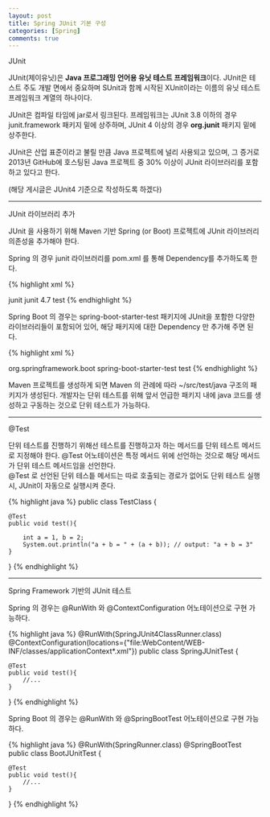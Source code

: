 ```yaml
---
layout: post
title: Spring JUnit 기본 구성
categories: [Spring]
comments: true
---
```


JUnit

JUnit(제이유닛)은 **Java 프로그래밍 언어용 유닛 테스트 프레임워크**이다. JUnit은 테스트 주도 개발 면에서 중요하며 SUnit과 함께 시작된 XUnit이라는 이름의 유닛 테스트 프레임워크 계열의 하나이다.

JUnit은 컴파일 타임에 jar로서 링크된다. 프레임워크는 JUnit 3.8 이하의 경우 junit.framework 패키지 밑에 상주하며, JUnit 4 이상의 경우 **org.junit** 패키지 밑에 상주한다.

JUnit은 산업 표준이라고 불릴 만큼 Java 프로젝트에 널리 사용되고 있으며, 그 증거로 2013년 GitHub에 호스팅된 Java 프로젝트 중 30% 이상이 JUnit 라이브러리를 포함하고 있다고 한다.

(해당 게시글은 JUnit4 기준으로 작성하도록 하겠다)

-------------

JUnit 라이브러리 추가

JUnit 을 사용하기 위해 Maven 기반 Spring (or Boot) 프로젝트에 JUnit 라이브러리 의존성을 추가해야 한다.

Spring 의 경우 junit 라이브러리를 pom.xml 를 통해 Dependency를 추가하도록 한다.

{% highlight xml %}
<!-- Spring > pom.xml -->
<dependency>
    <groupId>junit</groupId>
    <artifactId>junit</artifactId>
    <version>4.7</version> <!--의존성에 적합한 버전으로 수정-->
    <scope>test</scope>
</dependency>
{% endhighlight %}

Spring Boot 의 경우는 spring-boot-starter-test 패키지에 JUnit을 포함한 다양한 라이브러리들이 포함되어 있어, 해당 패키지에 대한 Dependency 만 추가해 주면 된다.

{% highlight xml %}
<!-- Spring Boot > pom.xml -->
<dependency>
    <groupId>org.springframework.boot</groupId>
    <artifactId>spring-boot-starter-test</artifactId>
    <scope>test</scope>
</dependency>
{% endhighlight %}

Maven 프로젝트를 생성하게 되면 Maven 의 관례에 따라 ~/src/test/java 구조의 패키지가 생성된다. 개발자는 단위 테스트를 위해 앞서 언급한 패키지 내에 java 코드를 생성하고 구동하는 것으로 단위 테스트가 가능하다.

-------------

@Test

단위 테스트를 진행하기 위해선 테스트를 진행하고자 하는 메서드를 단위 테스트 메서드로 지정해야 한다. @Test 어노테이션은 특정 메서드 위에 선언하는 것으로 해당 메서드가 단위 테스트 메서드임을 선언한다.  
@Test 로 선언된 단위 테스틑 메서드는 따로 호출되는 경로가 없어도 단위 테스트 실행 시, JUnit이 자동으로 실행시켜 준다.

{% highlight java %}
public class TestClass {

    @Test
    public void test(){

        int a = 1, b = 2;
        System.out.println("a + b = " + (a + b)); // output: "a + b = 3"
    }
}
{% endhighlight %}

-------------

Spring Framework 기반의 JUnit 테스트

Spring 의 경우는 @RunWith 와 @ContextConfiguration 어노테이션으로 구현 가능하다.

{% highlight java %}
@RunWith(SpringJUnit4ClassRunner.class)
@ContextConfiguration(locations={"file:WebContent/WEB-INF/classes/applicationContext*.xml"})
public class SpringJUnitTest {

    @Test
    public void test(){
        //...
    }
}
{% endhighlight %}

Spring Boot 의 경우는 @RunWith 와 @SpringBootTest 어노테이션으로 구현 가능하다.

{% highlight java %}
@RunWith(SpringRunner.class)
@SpringBootTest
public class BootJUnitTest {
    
    @Test
    public void test(){
        //...
    }
}
{% endhighlight %}